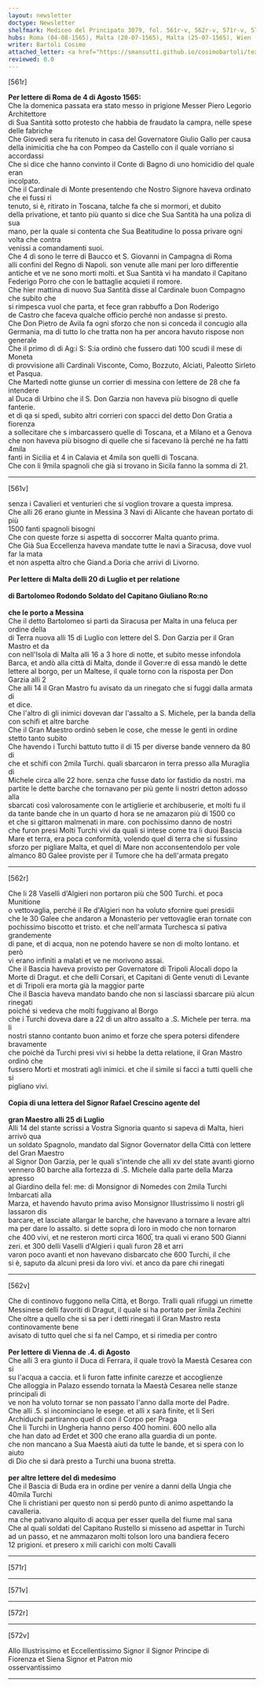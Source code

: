 ```yaml
---
layout: newsletter
doctype: Newsletter
shelfmark: Mediceo del Principato 3079, fol. 561r-v, 562r-v, 571r-v, 572r-v
hubs: Roma (04-08-1565), Malta (20-07-1565), Malta (25-07-1565), Wien (04-08-1565), Wien (04-08-1565)
writer: Bartoli Cosimo
attached_letter: <a href="https://smansutti.github.io/cosimobartoli/texts/2977_075/">2977_075</a>
reviewed: 0.0
---
```


[561r]  
  
  
<strong>Per lettere di Roma de 4 di Agosto 1565:</strong>  
Che la domenica passata era stato messo in prigione Messer Piero Legorio Architettore  
di Sua Santità sotto protesto che habbia de fraudato la campra, nelle spese delle fabriche  
Che Giovedì sera fu ritenuto in casa del Governatore Giulio Gallo per causa  
della inimicitia che ha con Pompeo da Castello con il quale vorriano si accordassi  
Che si dice che hanno convinto il Conte di Bagno di uno homicidio del quale eran  
incolpato.  
Che il Cardinale di Monte presentendo che Nostro Signore haveva ordinato che ei fussi ri  
tenuto, si è, ritirato in Toscana, talche fa che si mormori, et dubito  
della privatione, et tanto più quanto si dice che Sua Santità ha una poliza di sua  
mano, per la quale si contenta che Sua Beatitudine lo possa privare ogni volta che contra  
venissi a comandamenti suoi.  
Che 4 dì sono le terre di Baucco et S. Giovanni in Campagna di Roma  
alli confini del Regno di Napoli. son venute alle mani per loro differentie  
antiche et ve ne sono morti molti. et Sua Santità vi ha mandato il Capitano  
Federigo Porro che con le battaglie acquieti il romore.  
Che hier mattina di nuovo Sua Santità disse al Cardinale buon Compagno che subito che  
si rimpesca vuol che parta, et fece gran rabbuffo a Don Roderigo  
de Castro che faceva qualche officio perché non andasse si presto.  
Che Don Pietro de Avila fa ogni sforzo che non si conceda il concugio alla  
Germania, ma di tutto lo che tratta non ha per ancora havuto rispose non generale  
Che il primo dì di Ag:i S: S:ia ordinò che fussero dati 100 scudi il mese di Moneta  
di provvisione alli Cardinali Visconte, Como, Bozzuto, Alciati, Paleotto Sirleto  
et Pasqua.  
Che Martedì notte giunse un corrier di messina con lettere de 28 che fa intendere  
al Duca di Urbino che il S. Don Garzia non haveva più bisogno di quelle fanterie.  
et di qa si spedì, subito altri corrieri con spacci del detto Don Gratia a fiorenza  
a sollecitare che s imbarcassero quelle di Toscana, et a Milano et a Genova  
che non haveva più bisogno di quelle che si facevano là perché ne ha fatti 4mila  
fanti in Sicilia et 4 in Calavia et 4mila son quelli di Toscana.  
Che con li 9mila spagnoli che già si trovano in Sicila fanno la somma di 21.  
  
---  

[561v]  
  
  
senza i Cavalieri et venturieri che si voglion trovare a questa impresa.  
Che alli 26 erano giunte in Messina 3 Navi di Alicante che havean portato di più  
1500 fanti spagnoli bisogni  
Che con queste forze si aspetta di soccorrer Malta quanto prima.  
Che Già Sua Eccellenza haveva mandate tutte le navi a Siracusa, dove vuol far la mata  
et non aspetta altro che Giand.a Doria che arrivi di Livorno.  
<br/><strong>Per lettere di Malta delli 20 di Luglio et per relatione</strong>  
<br/><strong>di Bartolomeo Rodondo Soldato del Capitano Giuliano Ro:no</strong>  
<br/><strong>che le porto a Messina</strong>  
Che il detto Bartolomeo si partì da Siracusa per Malta in una feluca per ordine della  
di Terra nuova alli 15 di Luglio con lettere del S. Don Garzia per il Gran Mastro et da  
con nell'Isola di Malta alli 16 a 3 hore di notte, et subito messe infondola  
Barca, et andò alla città di Malta, donde il Gover:re di essa mandò le dette  
lettere al borgo, per un Maltese, il quale torno con la risposta per Don Garzia alli 2  
Che alli 14 il Gran Mastro fu avisato da un rinegato che si fuggi dalla armata di  
et dice.  
Che l'altro dì gli inimici dovevan dar l'assalto a S. Michele, per la banda della  
con schifi et altre barche  
Che il Gran Maestro ordinò seben le cose, che messe le genti in ordine stetto tanto subito  
Che havendo i Turchi battuto tutto il di 15 per diverse bande vennero da 80 di  
che et schifi con 2mila Turchi. quali sbarcaron in terra presso alla Muraglia di  
Michele circa alle 22 hore. senza che fusse dato lor fastidio da nostri. ma  
partite le dette barche che tornavano per più gente li nostri detton adosso alla  
sbarcati così valorosamente con le artiglierie et archibuserie, et molti fu il  
da tante bande che in un quarto d hora se ne amazaron più di 1500 co  
et che si gittaron malmenati in mare. con pochissimo danno de nostri  
che furon presi Molti Turchi vivi da quali si intese come tra li duoi Bascia  
Mare et terra, era poca conformità, volendo quel di terra che si fussino  
sforzo per pigliare Malta, et quel di Mare non acconsentendolo per vole  
almanco 80 Galee proviste per il Tumore che ha dell'armata pregato  
  
---  

[562r]  
  
  
Che li 28 Vaselli d'Algieri non portaron più che 500 Turchi. et poca Munitione  
o vettovaglia, perché il Re d'Algieri non ha voluto sfornire quei presidii  
che le 30 Galee che andaron a Monasterio per vettovaglie eran tornate con  
pochissimo biscotto et tristo. et che nell'armata Turchesca si pativa grandemente  
di pane, et di acqua, non ne potendo havere se non di molto lontano. et però  
vi erano infiniti a malati et ve ne morivono assai.  
Che il Bascia haveva provisto per Governatore di Tripoli Alocali dopo la  
Morte di Dragut. et che delli Corsari, et Capitani di Gente venuti di Levante  
et di Tripoli era morta già la maggior parte  
Che il Bascia haveva mandato bando che non si lasciassi sbarcare più alcun rinegati  
poiché si vedeva che molti fuggivano al Borgo  
che i Turchi doveva dare a 22 dì un altro assalto a .S. Michele per terra. ma li  
nostri stanno contanto buon animo et forze che spera potersi difendere bravamente  
che poiché da Turchi presi vivi si hebbe la detta relatione, il Gran Mastro ordinò che  
fussero Morti et mostrati agli inimici. et che il simile si facci a tutti quelli che si  
pigliano vivi.  
<br/><strong>Copia di una lettera del Signor Rafael Crescino agente del</strong>  
<br/><strong>gran Maestro alli 25 di Luglio</strong>  
Alli 14 del stante scrissi a Vostra Signoria quanto si sapeva di Malta, hieri arrivò qua  
un soldato Spagnolo, mandato dal Signor Governator della Città con lettere del Gran Maestro  
al Signor Don Garzia, per le quali s'intende che alli xv del state avanti giorno  
vennero 80 barche alla fortezza di .S. Michele dalla parte della Marza apresso  
al Giardino della fel: me: di Monsignor di Nomedes con 2mila Turchi Imbarcati alla  
Marza, et havendo havuto prima aviso Monsignor Illustrissimo li nostri gli lassaron dis  
barcare, et lasciate allargar le barche, che havevano a tornare a levare altri  
ma per dare lo assalto. si dette sopra di loro in modo che non tornaron  
che 400 vivi, et ne resteron morti circa 1600̅, tra quali vi erano 500 Gianni  
zeri. et 300 delli Vaselli d'Algieri i quali furon 28 et arri  
varon poco avanti et non havevano disbarcato che 600 Turchi, il che  
si è, saputo da alcuni presi da loro vivi. et anco da pare chi rinegati  
  
---  

[562v]  
  
  
Che di continovo fuggono nella Città, et Borgo. Tralli quali rifuggi un rimette  
Messinese delli favoriti di Dragut, il quale si ha portato per x̅mila Zechini  
Che oltre a quello che si sa per i detti rinegati il Gran Mastro resta continovamente bene  
avisato di tutto quel che si fa nel Campo, et si rimedia per contro  
<br/><strong>Per lettere di Vienna de .4. di Agosto</strong>  
Che alli 3 era giunto il Duca di Ferrara, il quale trovò la Maestà Cesarea con si  
su l'acqua a caccia. et li furon fatte infinite carezze et accoglienze  
Che alloggia in Palazo essendo tornata la Maestà Cesarea nelle stanze principali di  
ve non ha voluto tornar se non passato l'anno dalla morte del Padre.  
Che alli .5. si incominciano le esege. et alli x sarà finite, et li Seri  
Archiduchi partiranno quel dì con il Corpo per Praga  
Che li Turchi in Ungheria hanno perso 400 homini. 600 nello alla  
che han dato ad Erdet et 300 che erano alla guardia di un ponte.  
che non mancano a Sua Maestà aiuti da tutte le bande, et si spera con lo aiuto  
di Dio che si darà presto a Turchi una buona stretta.  
<br/><strong>per altre lettere del dì medesimo</strong>  
Che il Bascia di Buda era in ordine per venire a danni della Ungia che  
40mila Turchi  
Che li christiani per questo non si perdò punto di animo aspettando la cavalleria.  
ma che pativano alquito di acqua per esser quella del fiume mal sana  
Che al quali soldati del Capitano Rustello si misseno ad aspettar in Turchi  
ad un passo, et ne ammazaron molti tolson loro una bandiera fecero  
12 prigioni. et presero x mili carichi con molti Cavalli  
  
---  

[571r]  
  
  
  
---  

[571v]  
  
  
  
---  

[572r]  
  
  
  
---  

[572v]  
  
  
Allo Illustrissimo et Eccellentissimo Signor il Signor Principe di  
Fiorenza et Siena Signor et Patron mio  
osservantissimo  
  
---  


